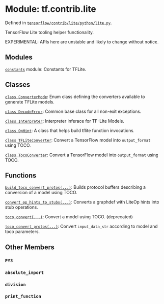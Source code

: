<div itemscope itemtype="http://developers.google.com/ReferenceObject">
<meta itemprop="name" content="tf.contrib.lite" />
<meta itemprop="path" content="Stable" />
<meta itemprop="property" content="PY3"/>
<meta itemprop="property" content="absolute_import"/>
<meta itemprop="property" content="division"/>
<meta itemprop="property" content="print_function"/>
</div>

# Module: tf.contrib.lite



Defined in [`tensorflow/contrib/lite/python/lite.py`](/code/stable/tensorflow/contrib/lite/python/lite.py).

TensorFlow Lite tooling helper functionality.

EXPERIMENTAL: APIs here are unstable and likely to change without notice.



## Modules

[`constants`](../../tf/contrib/lite/constants.md) module: Constants for TFLite.

## Classes

[`class ConverterMode`](../../tf/contrib/lite/ConverterMode.md): Enum class defining the converters available to generate TFLite models.

[`class DecodeError`](../../tf/contrib/lite/DecodeError.md): Common base class for all non-exit exceptions.

[`class Interpreter`](../../tf/contrib/lite/Interpreter.md): Interpreter inferace for TF-Lite Models.

[`class OpHint`](../../tf/contrib/lite/OpHint.md): A class that helps build tflite function invocations.

[`class TFLiteConverter`](../../tf/contrib/lite/TFLiteConverter.md): Convert a TensorFlow model into `output_format` using TOCO.

[`class TocoConverter`](../../tf/contrib/lite/TocoConverter.md): Convert a TensorFlow model into `output_format` using TOCO.

## Functions

[`build_toco_convert_protos(...)`](../../tf/contrib/lite/build_toco_convert_protos.md): Builds protocol buffers describing a conversion of a model using TOCO.

[`convert_op_hints_to_stubs(...)`](../../tf/contrib/lite/convert_op_hints_to_stubs.md): Converts a graphdef with LiteOp hints into stub operations.

[`toco_convert(...)`](../../tf/contrib/lite/toco_convert.md): Convert a model using TOCO. (deprecated)

[`toco_convert_protos(...)`](../../tf/contrib/lite/toco_convert_protos.md): Convert `input_data_str` according to model and toco parameters.

## Other Members

<h3 id="PY3"><code>PY3</code></h3>

<h3 id="absolute_import"><code>absolute_import</code></h3>

<h3 id="division"><code>division</code></h3>

<h3 id="print_function"><code>print_function</code></h3>

